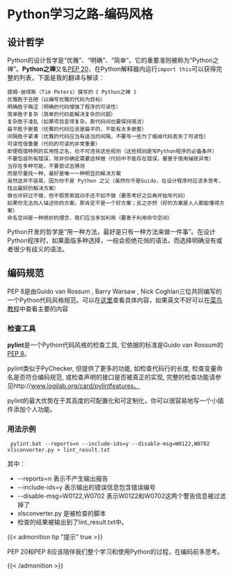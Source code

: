 # Python学习之路-编码风格


## 设计哲学

Python的设计哲学是“优雅”、“明确”、“简单”。它的重要准则被称为“Python之禅”。**Python之禅**又名[PEP 20](https://www.python.org/dev/peps/pep-0020/)，在Python解释器内运行`import this`可以获得完整的列表，下面是我的翻译与解读：

```
提姆·彼得斯（Tim Peters）撰写的《 Python之禅 》
优雅胜于丑陋（以编写优雅的代码为目标）
明确胜于晦涩（明确的代码增强了程序的可读性）
简单胜于复杂（简单的代码能解决复杂的问题）
复杂胜于凌乱（如果项目变得复杂，那代码间也要保持简洁）
扁平胜于嵌套（优雅的代码应该是扁平的，不能有太多嵌套）
间隔胜于紧凑（优雅的代码应当有适当的间隔，不要写一些为了缩减代码丢失了可读性）
可读性很重要（代码的可读的非常重要）
即便假借特例的实用性之名，也不可违背这些规则（这些规则是写Python程序的必备条件）
不要包容所有错误，除非你确定需要这样做（代码中不能存在错误，要善于使用捕获异常）
当存在多种可能，不要尝试去猜测
而是尽量找一种，最好是唯一一种明显的解决方案
虽然这并不容易，因为你不是 Python 之父（虽然你不是Guido，在设计程序时应该多思考，找出最好的解决方案）
做也许好过不做，但不假思索就动手还不如不做（要思考好之后再开始写代码）
如果你无法向人描述你的方案，那肯定不是一个好方案；反之亦然（好的方案是人人都能懂得方案）
命名空间是一种绝妙的理念，我们应当多加利用（要善于利用命令空间）
```

Python开发的哲学是“用一种方法，最好是只有一种方法来做一件事”。在设计Python程序时，如果面临多种选择，一般会拒绝花俏的语法，而选择明确没有或者很少有歧义的语法。



## 编码规范

PEP 8是由Guido van Rossum , Barry Warsaw , Nick Coghlan三位共同编写的一个Python代码风格规范。可以在[这里](https://www.python.org/dev/peps/pep-0008/)查看具体内容，如果英文不好可以在[菜鸟教程](https://www.runoob.com/w3cnote/google-python-styleguide.html)中查看主要的内容

### 检查工具

**pylint**是一个Python代码风格的检查工具, 它依据的标准是Guido van Rossum的[PEP 8](https://www.python.org/dev/peps/pep-0008/)。

pylint类似于PyChecker, 但提供了更多的功能, 如检查代码行的长度, 检查变量命名是否符合编码规范, 或检查声明的接口是否被真正的实现, 完整的检查功能请参见http://www.logilab.org/card/pylintfeatures。

pylint的最大优势在于其高度的可配置化和可定制化，你可以很容易地写一个小插件添加个人功能。

### 用法示例

```
 pylint.bat --reports=n --include-ids=y --disable-msg=W0122,W0702 xlsconverter.py > lint_result.txt
```

其中：

- --reports=n 表示不产生输出报告
- --include-ids=y 表示输出的错误信息包含错误编号
- --disable-msg=W0122,W0702 表示W0122和W0702这两个警告信息被过滤掉了
- xlsconverter.py 是被检查的脚本
- 检查的结果被输出到了lint_result.txt中。

{{< admonition tip "提示" true >}}

PEP 20和PEP 8应该陪伴我们整个学习和使用Python的过程，在编码前多思考。

{{< /admonition >}}
